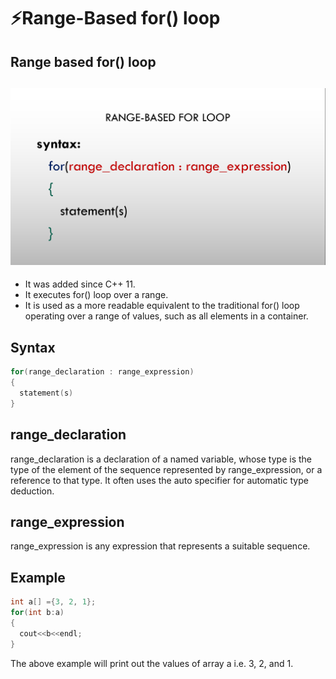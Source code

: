 # ⚡Range-Based for() loop

## Range based for() loop

## <img src="1.png">

- It was added since C++ 11.
- It executes for() loop over a range.
- It is used as a more readable equivalent to the traditional for() loop operating over a range of values, such as all elements in a container.

## Syntax

```cpp
for(range_declaration : range_expression)
{
  statement(s)
}
```

## range_declaration

range_declaration is a declaration of a named variable, whose type is the type of the element of the sequence represented by range_expression, or a reference to that type. It often uses the auto specifier for automatic type deduction.

## range_expression

range_expression is any expression that represents a suitable sequence.

## Example

```cpp
int a[] ={3, 2, 1};
for(int b:a)
{
  cout<<b<<endl;
}
```

The above example will print out the values of array a i.e. 3, 2, and 1.
